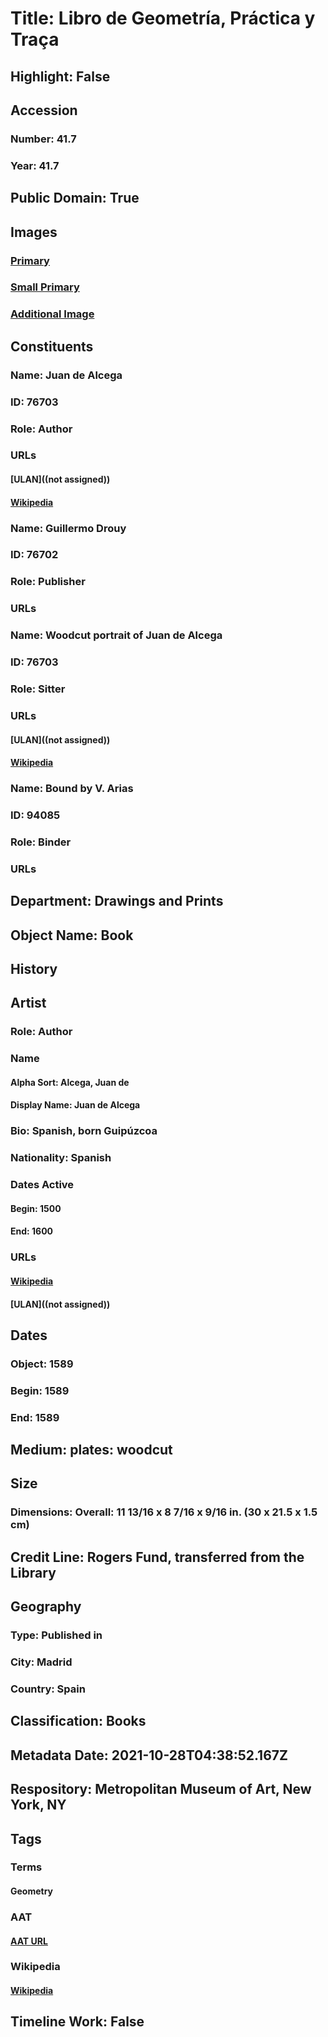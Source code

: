 # Title: Libro de Geometría, Práctica y Traça
## Highlight: False
## Accession
### Number: 41.7
### Year: 41.7
## Public Domain: True
## Images
### [Primary](https://images.metmuseum.org/CRDImages/dp/original/DP345230.jpg)
### [Small Primary](https://images.metmuseum.org/CRDImages/dp/web-large/DP345230.jpg)
### [Additional Image](https://images.metmuseum.org/CRDImages/dp/original/DP-22717-001.jpg)
## Constituents
### Name: Juan de Alcega
### ID: 76703
### Role: Author
### URLs
#### [ULAN]((not assigned))
#### [Wikipedia](https://www.wikidata.org/wiki/Q21043151)
### Name: Guillermo Drouy
### ID: 76702
### Role: Publisher
### URLs
### Name: Woodcut portrait of Juan de Alcega
### ID: 76703
### Role: Sitter
### URLs
#### [ULAN]((not assigned))
#### [Wikipedia](https://www.wikidata.org/wiki/Q21043151)
### Name: Bound by V. Arias
### ID: 94085
### Role: Binder
### URLs
## Department: Drawings and Prints
## Object Name: Book
## History
## Artist
### Role: Author
### Name
#### Alpha Sort: Alcega, Juan de
#### Display Name: Juan de Alcega
### Bio: Spanish, born Guipúzcoa
### Nationality: Spanish
### Dates Active
#### Begin: 1500
#### End: 1600
### URLs
#### [Wikipedia](https://www.wikidata.org/wiki/Q21043151)
#### [ULAN]((not assigned))
## Dates
### Object: 1589
### Begin: 1589
### End: 1589
## Medium: plates: woodcut
## Size
### Dimensions: Overall: 11 13/16 x 8 7/16 x 9/16 in. (30 x 21.5 x 1.5 cm)
## Credit Line: Rogers Fund, transferred from the Library
## Geography
### Type: Published in
### City: Madrid
### Country: Spain
## Classification: Books
## Metadata Date: 2021-10-28T04:38:52.167Z
## Respository: Metropolitan Museum of Art, New York, NY
## Tags
### Terms
#### Geometry
### AAT
#### [AAT URL](http://vocab.getty.edu/page/aat/300054529)
### Wikipedia
#### [Wikipedia]()
## Timeline Work: False